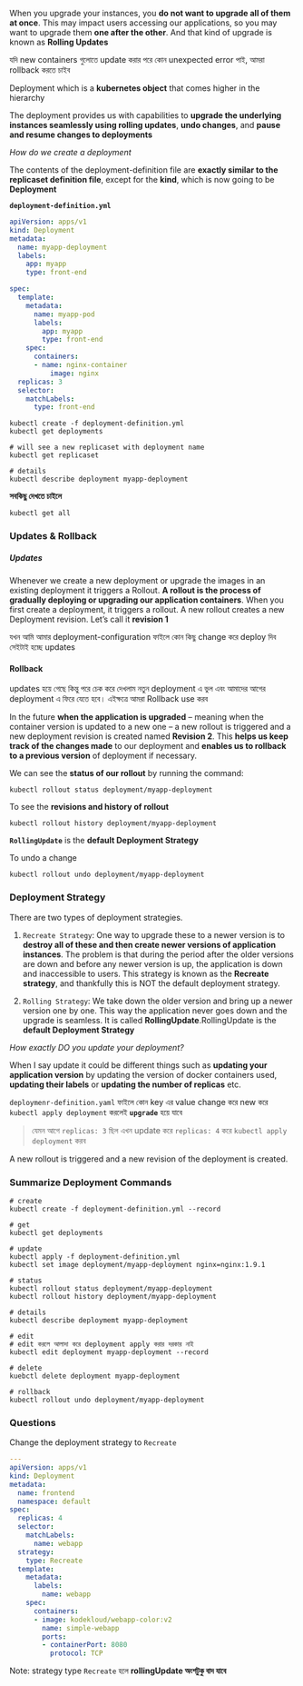 When you upgrade your instances, you **do not want to upgrade all of them at once**. This may impact users accessing our applications, so you may want to upgrade them **one after the other**. And that kind of upgrade is known as **Rolling Updates**

যদি new containers গুলোতে update করার পরে কোন unexpected error পাই, আমরা rollback করতে চাইব 

Deployment which is a **kubernetes object** that comes higher in the hierarchy

The deployment provides us with capabilities to **upgrade the underlying instances seamlessly using rolling updates**, **undo changes**, and **pause and resume changes to deployments**


_How do we create a deployment_

The contents of the deployment-definition file are **exactly similar to the replicaset definition file**, except for the **kind**, which is now going to be **Deployment**

**`deployment-definition.yml`**

```yaml
apiVersion: apps/v1
kind: Deployment
metadata:
  name: myapp-deployment
  labels:
    app: myapp
    type: front-end

spec:
  template:
    metadata:
      name: myapp-pod
      labels:
        app: myapp
        type: front-end
    spec:
      containers:
      - name: nginx-container
          image: nginx
  replicas: 3
  selector:
    matchLabels:
      type: front-end
```

```shell
kubectl create -f deployment-definition.yml
kubectl get deployments

# will see a new replicaset with deployment name
kubectl get replicaset

# details
kubectl describe deployment myapp-deployment
```

**সবকিছু দেখতে চাইলে**

```
kubectl get all
```


### Updates & Rollback


##### Updates

Whenever we create a new deployment or upgrade the images in an existing deployment it triggers a Rollout. **A rollout is the process of gradually deploying or upgrading our application containers**. When you first create a deployment, it triggers a rollout. A new rollout creates a new Deployment revision. Let’s call it **revision 1**

যখন আমি আমার deployment-configuration ফাইলে কোন কিছু change করে deploy দিব সেইটাই হচ্ছে updates


#### Rollback

updates হয়ে গেছে কিন্তু পরে চেক করে দেখলাম নতুন deployment এ ভুল এবং আমাদের আগের deployment এ ফিরে যেতে হবে। এইক্ষত্রে আমরা Rollback use করব   

In the future **when the application is upgraded** – meaning when the container version is updated to a new one – a new rollout is triggered and a new deployment revision is created named **Revision 2**. This **helps us keep track of the changes made** to our deployment and **enables us to rollback to a previous version** of deployment if necessary.


We can see the **status of our rollout** by running the command: 

```shell
kubectl rollout status deployment/myapp-deployment
```

To see the **revisions and history of rollout** 

```shell
kubectl rollout history deployment/myapp-deployment
```

**`RollingUpdate`** is the **default Deployment Strategy**

To undo a change

```shell
kubectl rollout undo deployment/myapp-deployment
```

### Deployment Strategy

There are two types of deployment strategies. 

1. `Recreate Strategy`: One way to upgrade these to a newer version is to **destroy all of these and then create newer versions of application instances**. The problem is that during the period after the older versions are down and before any newer version is up, the application is down and inaccessible to users. This strategy is known as the **Recreate strategy**, and thankfully this is NOT the default deployment strategy.

2. `Rolling Strategy`: We take down the older version and bring up a newer version one by one. This way the application never goes down and the upgrade is seamless. It is called **RollingUpdate**.RollingUpdate is the **default Deployment Strategy**



_How exactly DO you update your deployment?_ 

When I say update it could be different things such as **updating your application version** by updating the version of docker containers used, **updating their labels** or **updating the number of replicas** etc.


`deploymenr-definition.yaml` ফাইলে কোন key এর value change করে new করে `kubectl apply deployment` করলেই **`upgrade`** হয়ে যাবে  

> যেমন আগে `replicas: 3` ছিল এখন update করে `replicas: 4` করে `kubectl apply deployment` করব 

A new rollout is triggered and a new revision of the deployment is created.




### Summarize Deployment Commands

```shell
# create
kubectl create -f deployment-definition.yml --record

# get
kubectl get deployments

# update
kubectl apply -f deployment-definition.yml
kubectl set image deployment/myapp-deployment nginx=nginx:1.9.1

# status
kubectl rollout status deployment/myapp-deployment
kubectl rollout history deployment/myapp-deployment

# details
kubectl describe deploymemt myapp-deployment

# edit
# edit করলে আলাদা করে deployment apply করার দরকার নাই 
kubectl edit deployment myapp-deployment --record

# delete 
kuebctl delete deployment myapp-deployment

# rollback
kubectl rollout undo deployment/myapp-deployment
```

### Questions

Change the deployment strategy to `Recreate`

```yaml
---
apiVersion: apps/v1
kind: Deployment
metadata:
  name: frontend
  namespace: default
spec:
  replicas: 4
  selector:
    matchLabels:
      name: webapp
  strategy:
    type: Recreate
  template:
    metadata:
      labels:
        name: webapp
    spec:
      containers:
      - image: kodekloud/webapp-color:v2
        name: simple-webapp
        ports:
        - containerPort: 8080
          protocol: TCP
```

Note: strategy type `Recreate` হলে **rollingUpdate অংশটুকু বাদ যাবে**